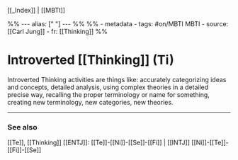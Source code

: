 
[[_Index]] | [[MBTI]]

%% ---
alias: [" "]
--- %%
%% - metadata
	- tags: #on/MBTI MBTI
	- source: [[Carl Jung]]
	- fr: [[Thinking]]
%%

# Introverted [[Thinking]] (Ti)

Introverted Thinking activities are things like:
accurately categorizing ideas and concepts, detailed analysis, using complex theories in a detailed precise way, recalling the proper terminology or name for something, creating new terminology, new categories, new theories.

-------------
### See also
[[Te]], [[Thinking]]
[[ENTJ]]: [[Te]]-[[Ni]]-[[Se]]-[[Fi]] | [[INTJ]] [[Ni]]-[[Te]]-[[Fi]]-[[Se]]


